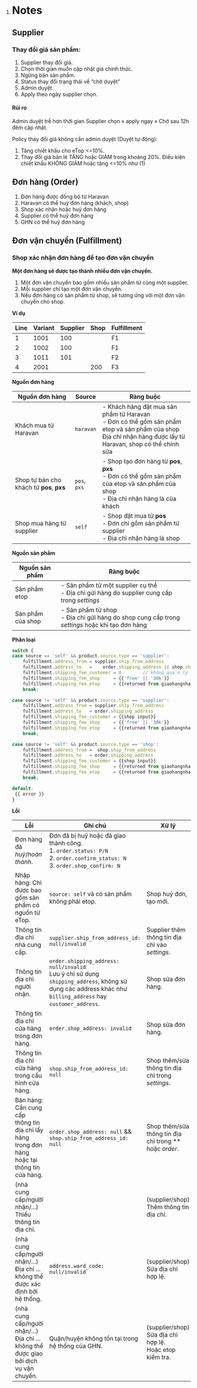 1. # Notes

   ## Supplier

   ### Thay đổi giá sản phẩm:

   1. Supplier thay đổi giá.
   2. Chọn thời gian muốn cập nhật giá chính thức.
   3. Ngừng bán sản phẩm.
   4. Status thay đổi trạng thái về “chờ duyệt”
   5. Admin duyệt.
   6. Apply theo ngày supplier chọn.

   #### Rủi ro

   Admin duyệt trễ hơn thời gian Supplier chọn » apply ngay » Chờ sau 12h đêm cập nhật.

   Policy thay đổi giá không cần admin duyệt (Duyệt tự động):

   1. Tăng chiết khấu cho eTop <=10%.
   2. Thay đổi giá bán lẻ TĂNG hoặc GIẢM trong khoảng 20%. Điều kiện chiết khấu KHÔNG GIẢM hoặc tăng <=10% như (1)

   ## Đơn hàng (Order)

   1. Đơn hàng được đồng bộ từ Haravan
   2. Haravan có thể huỷ đơn hàng (khách, shop)
   3. Shop xác nhận hoặc huỷ đơn hàng
   4. Supplier có thể huỷ đơn hàng
   5. GHN có thể huỷ đơn hàng

   ## Đơn vận chuyển (Fulfillment)

   ### Shop xác nhận đơn hàng để tạo đơn vận chuyển

   **Một đơn hàng sẽ được tạo thành nhiều đơn vận chuyển.**

   1. Một đơn vận chuyển bao gồm nhiều sản phẩm từ cùng một supplier.
   2. Mỗi supplier chỉ tạo một đơn vận chuyển.
   3. Nếu đơn hàng có sản phẩm từ shop, sẽ tương ứng với một đơn vận chuyển cho shop.

   **Ví dụ**

   | Line | Variant | Supplier | Shop | Fulfillment |
   | ---- | ------- | -------- | ---- | ----------- |
   | 1    | 1001    | 100      |      | F1          |
   | 2    | 1002    | 100      |      | F1          |
   | 3    | 1011    | 101      |      | F2          |
   | 4    | 2001    |          | 200  | F3          |

   **Nguồn đơn hàng**

   | Nguồn đơn hàng                            | Source       | Ràng buộc                                                    |
   | ----------------------------------------- | ------------ | ------------------------------------------------------------ |
   | Khách mua từ Haravan                      | `haravan`    | - Khách hàng đặt mua sản phẩm từ Haravan<br />- Đơn có thể gồm sản phẩm etop và sản phẩm của shop<br />Địa chỉ nhận hàng được lấy từ Haravan, shop có thể chỉnh sửa |
   | Shop tự bán cho khách từ **pos**, **pxs** | `pos`, `pxs` | - Shop tạo đơn hàng từ **pos**, **pxs**<br />- Đơn có thể gồm sản phẩm của etop và sản phẩm của shop<br />- Địa chỉ nhận hàng là của khách |
   | Shop mua hàng từ supplier                 | `self`       | - Shop đặt mua từ **pos**<br />- Đơn chỉ gồm sản phẩm từ supplier<br />- Địa chỉ nhận hàng là shop |

   **Nguồn sản phẩm**

   | Nguồn sản phẩm    | Ràng buộc                                                    |
   | ----------------- | ------------------------------------------------------------ |
   | Sản phẩm etop     | - Sản phẩm từ một supplier cụ thể<br />- Địa chỉ gửi hàng do supplier cung cấp trong *settings* |
   | Sản phẩm của shop | - Sản phẩm từ shop<br />- Địa chỉ gửi hàng do shop cung cấp trong *settings* hoặc khi tạo đơn hàng |

   **Phân loại**

   ```js
   switch {
   case source == 'self' && product.source.type == 'supplier':
       fulfillment.address_from = supplier.ship_from_address
       fulfillment.address_to   =    order.shipping_address || shop.ship_to_address
       fulfillment.shipping_fee_customer = 0        // không quản lý
       fulfillment.shipping_fee_shop     = {{'free' || '30k'}}
       fulfillment.shipping_fee_etop     = {{returned from giaohangnhanh}}
       break;
   
   case source != 'self' && product.source.type == 'supplier':
       fulfillment.address_from = supplier.ship_from_address
       fulfillment.address_to   = order.shipping_address
       fulfillment.shipping_fee_customer = {{shop input}}
       fulfillment.shipping_fee_shop     = {{'free' || '30k'}}
       fulfillment.shipping_fee_etop     = {{returned from giaohangnhanh}}
       break;
   
   case source != 'self' && product.source.type == 'shop':
       fulfillment.address_from =  shop.ship_from_address
       fulfillment.address_to   = order.shipping_address
       fulfillment.shipping_fee_customer = {{shop input}}
       fulfillment.shipping_fee_shop     = {{returned from giaohangnhanh - discount for etop}}
       fulfillment.shipping_fee_etop     = {{returned from giaohangnhanh}}
       break;  
   
   default:
   	{{ error }}
   }
   ```

   **Lỗi**

   | Lỗi                                                          | Ghi chú                                                      | Xử lý                                                        |
   | ------------------------------------------------------------ | ------------------------------------------------------------ | ------------------------------------------------------------ |
   | Đơn hàng đã *huỷ*/*hoàn thành*.                              | Đơn đã bị huỷ hoặc đã giao thành công. <br />1. `order.status: P/N`<br />2. `order.confirm_status: N`<br />3. `order.shop_confirm: N` |                                                              |
   | Nhập hàng: Chỉ được bao gồm sản phẩm có nguồn từ eTop.       | `source: self` và có sản phẩm không phải etop.               | Shop huỷ đơn, tạo mới.                                       |
   | Thông tin địa chỉ nhà cung cấp.                              | `supplier.ship_from_address_id: null/invalid`                | Supplier thêm thông tin địa chỉ vào *settings*.              |
   | Thông tin địa chỉ người nhận.                                | `order.shipping_address: null/invalid`<br />Lưu ý chỉ sử dụng `shipping_address`, không sử dụng các address khác như `billing_address` hay `customer_address`. | Shop sửa đơn hàng.                                           |
   | Thông tin địa chỉ cửa hàng trong đơn hàng.                   | `order.shop_address: invalid`                                | Shop sửa đơn hàng.                                           |
   | Thông tin địa chỉ cửa hàng trong cấu hình cửa hàng.          | `shop.ship_from_address_id: null`                            | Shop thêm/sửa thông tin địa chỉ trong *settings*.            |
   | Bán hàng: Cần cung cấp thông tin địa chỉ lấy hàng trong đơn hàng hoặc tại thông tin cửa hàng. | `order.shop_address: null` && `shop.ship_from_address_id: null` | Shop thêm/sửa thông tin địa chỉ trong ** hoặc *order*.       |
   | (nhà cung cấp/người nhận/...)<br />Thiếu thông tin địa chỉ.  |                                                              | (supplier/shop) Thêm thông tin địa chỉ.                      |
   | (nhà cung cấp/người nhận/...)<br />Địa chỉ ... không thể được xác định bởi hệ thống. | `address.ward_code: null/invalid`                            | (supplier/shop) Sửa địa chỉ hợp lệ.                          |
   | (nhà cung cấp/người nhận/...)<br />Địa chỉ ... không thể được giao bởi dịch vụ vận chuyển. | Quận/huyện không tồn tại trong hệ thống của GHN.             | (supplier/shop) Sửa địa chỉ hợp lệ.<br />Hoặc etop kiểm tra. |
